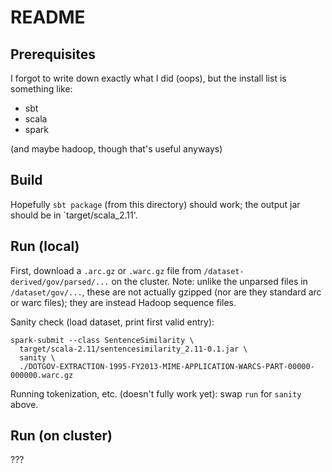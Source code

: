 # README

## Prerequisites

I forgot to write down exactly what I did (oops), but the install list is
something like:
* sbt
* scala
* spark

(and maybe hadoop, though that's useful anyways)


## Build

Hopefully `sbt package` (from this directory) should work; the output jar
should be in `target/scala_2.11'.


## Run (local)

First, download a `.arc.gz` or `.warc.gz` file from
`/dataset-derived/gov/parsed/...` on the cluster. Note: unlike the unparsed
files in `/dataset/gov/...`, these are not actually gzipped (nor are they
standard arc or warc files); they are instead Hadoop sequence files.

Sanity check (load dataset, print first valid entry):
```
spark-submit --class SentenceSimilarity \
  target/scala-2.11/sentencesimilarity_2.11-0.1.jar \
  sanity \
  ./DOTGOV-EXTRACTION-1995-FY2013-MIME-APPLICATION-WARCS-PART-00000-000000.warc.gz
```

Running tokenization, etc. (doesn't fully work yet): swap `run` for `sanity`
above.


## Run (on cluster)

???
